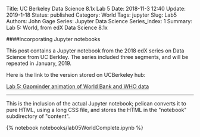 Title: UC Berkeley Data Science 8.1x Lab 5
Date: 2018-11-3 12:40
Update: 2019-1-18
Status: published
Category: World
Tags: jupyter
Slug: Lab5
Authors: John Gage
Series: Jupyter Data Science
Series_index: 1
Summary: Lab 5: World, from edX Data Science 8.1x

####Incorporating Jupyter notebooks

This post contains a Jupyter notebook from the 2018 edX series on Data Science from UC Berkley. The series included three segments, and will be repeated in January, 2019.

Here is the link to the version stored on UCBerkeley hub:

[Lab 5: Gapminder animation of World Bank and WHO data](https://hub.data8x.berkeley.edu/user/f2708e40fcd875ea32c5500086286bd1/notebooks/materials-x18/materials/x18/lab/1/lab05/lab05.ipynb#)

------
This is the inclusion of the actual Jupyter notebook; pelican converts it to pure HTML, using a long CSS file, and stores the HTML in the "notebook" subdirectory of "content".

{% notebook notebooks/lab05WorldComplete.ipynb %}
